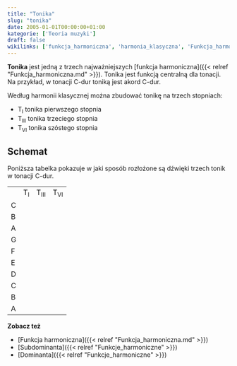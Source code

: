 ```yaml
---
title: "Tonika"
slug: "tonika"
date: 2005-01-01T00:00:00+01:00
kategorie: ['Teoria muzyki']
draft: false
wikilinks: ['funkcja_harmoniczna', 'harmonia_klasyczna', 'Funkcja_harmoniczna', 'Subdominanta', 'Dominanta']
---
```

**Tonika** jest jedną z trzech najważniejszych [funkcja
harmoniczna]({{< relref "Funkcja_harmoniczna.md" >}}). Tonika jest funkcją
centralną dla tonacji. Na przykład, w tonacji C-dur toniką jest akord
C-dur.

Według harmonii klasycznej<!-- link nie odnosił się do niczego --> można
zbudować tonikę na trzech stopniach:

  - T<sub>I</sub> tonika pierwszego stopnia
  - T<sub>III</sub> tonika trzeciego stopnia
  - T<sub>VI</sub> tonika szóstego stopnia

## Schemat

Poniższa tabelka pokazuje w jaki sposób rozłożone są dźwięki trzech
tonik w tonacji C-dur.

|   |               |                 |                |
| - | ------------- | --------------- | -------------- |
|   | T<sub>I</sub> | T<sub>III</sub> | T<sub>VI</sub> |
| C |               |                 |                |
| B |               |                 |                |
| A |               |                 |                |
| G |               |                 |                |
| F |               |                 |                |
| E |               |                 |                |
| D |               |                 |                |
| C |               |                 |                |
| B |               |                 |                |
| A |               |                 |                |

**Zobacz też**

  - [Funkcja harmoniczna]({{< relref "Funkcja_harmoniczna.md" >}})
  - [Subdominanta]({{< relref "Funkcje_harmoniczne" >}})
  - [Dominanta]({{< relref "Funkcje_harmoniczne" >}})

